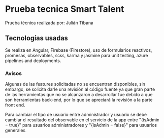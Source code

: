 # Prueba tecnica Smart Talent
Prueba técnica realizada por: Julián Tibana

## Tecnologías usadas
Se realiza en Angular, Firebase (Firestore), uso de formularios reactivos, promesas, observables, scss, karma y jasmine para unit testing, azure pipelines and deployments.

### Avisos
Algunas de las features solicitadas no se encuentran disponibles, sin embargo, se solicita darle una revisión al código fuente ya que gran parte de las herramientas que no se alcanzaron a desarrollar fue debido a que son herramientas back-end, por lo que se apreciará la revisión a la parte front end.

Para cambiar el tipo de usuario entre administrador y usuario se debe cambiar el resultado del observable en el servicio de la app entre "{isAdmin = true}" para usuarios administradores y "{isAdmin = false}" para usuarios generales.
